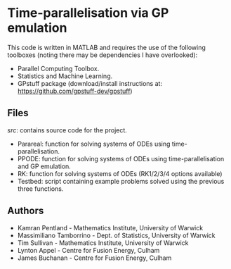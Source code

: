 # Time-parallelisation via GP emulation


This code is written in MATLAB and requires the use of the following toolboxes (noting there may be dependencies I have overlooked):
* Parallel Computing Toolbox.
* Statistics and Machine Learning.
* GPstuff package (download/install instructions at: https://github.com/gpstuff-dev/gpstuff)


## Files

*src*: contains source code for the project.

* Parareal: function for solving systems of ODEs using time-parallelisation.
* PPODE:    function for solving systems of ODEs using time-parallelisation and GP emulation.
* RK:       function for solving systems of ODEs (RK1/2/3/4 options available)
* Testbed:  script containing example problems solved using the previous three functions. 


## Authors

* Kamran Pentland - Mathematics Institute, University of Warwick
* Massimiliano Tamborrino - Dept. of Statistics, University of Warwick
* Tim Sullivan - Mathematics Institute, University of Warwick
* Lynton Appel - Centre for Fusion Energy, Culham
* James Buchanan - Centre for Fusion Energy, Culham
